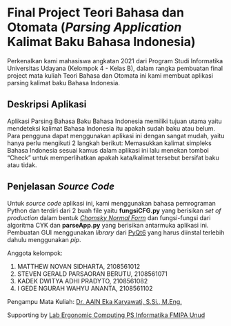 # Final Project Teori Bahasa dan Otomata (*Parsing Application* Kalimat Baku Bahasa Indonesia)
Perkenalkan kami mahasiswa angkatan 2021 dari Program Studi Informatika Universitas Udayana (Kelompok 4 - Kelas B),
dalam rangka pembuatan final project mata kuliah Teori Bahasa dan Otomata ini kami membuat aplikasi parsing kalimat baku Bahasa Indonesia.

## Deskripsi Aplikasi
Aplikasi Parsing Bahasa Baku Bahasa Indonesia memiliki tujuan utama yaitu mendeteksi kalimat Bahasa Indonesia itu apakah sudah baku atau belum. Para pengguna dapat menggunakan aplikasi ini dengan sangat mudah, yaitu hanya perlu mengikuti 2 langkah berikut: Memasukkan kalimat simpleks Bahasa Indonesia sesuai kamus dalam aplikasi ini lalu menekan tombol “Check” untuk memperlihatkan apakah kata/kalimat tersebut bersifat baku atau tidak.

## Penjelasan *Source Code*
Untuk *source code* aplikasi ini, kami menggunakan bahasa pemrograman Python dan terdiri dari 2 buah file yaitu **fungsiCFG.py** yang berisikan *set of production* dalam bentuk [*Chomsky Normal Form*](https://en.wikipedia.org/wiki/Chomsky_normal_form) dan fungsi-fungsi dari algoritma CYK dan **parseApp.py** yang berisikan antarmuka aplikasi ini. Pembuatan GUI menggunakan *library* dari [PyQt6](https://pypi.org/project/PyQt6/) yang harus diinstal terlebih dahulu menggunakan *pip*.

Anggota kelompok:
1. MATTHEW NOVAN SIDHARTA, 2108561012
2. STEVEN GERALD PARSAORAN BERUTU, 2108561071
3. KADEK DWITYA ADHI PRADYTO, 2108561082
4. I GEDE NGURAH WAHYU ANANTA, 2108561102

Pengampu Mata Kuliah:
[Dr. AAIN Eka Karyawati, S.Si., M.Eng.](https://udayananetworking.unud.ac.id/lecturer/2372-anak-agung-istri-ngurah-eka-karyawati)

Supporting by [Lab Ergonomic Computing PS Informatika FMIPA Unud](https://if.unud.ac.id/)
